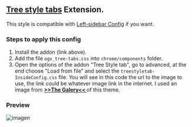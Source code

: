 ## [Tree style tabs](https://addons.mozilla.org/es/firefox/addon/tree-style-tab/) Extension.

This style is compatible with [Left-sidebar Config](https://github.com/Godiesc/opera-gx/tree/main/Extras/Left-SideBar) if you want.

### Steps to apply this config
<ol><li>Install the addon (link above).</li>
<li>Add the file <code>ogx_tree-tabs.css</code> into <code>chrome/components</code> folder.</li>
<li>Open the options of the addon "Tree Style tab", go to advanced, at the end choose "Load from file" and select the <code>treestyletab-InsideConfig.css</code> file. You will see in this code the url to the image to use, the link could be whatever image link in the internet. I used an image from <a href="https://imgur.com/a/j78IhJN"><b> >>The Galery<< </b></a> of this theme.</li></ol>

### Preview

![imagen](https://user-images.githubusercontent.com/22057609/209135663-428875eb-e0ab-40fc-8c4d-cbdd5fc567d7.png)
